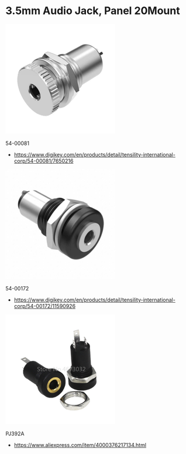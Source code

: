 # 3.5mm Audio Jack, Panel 20Mount

<img src="./MFG_54-00081_front.jpg" width="300px" />

54-00081

- https://www.digikey.com/en/products/detail/tensility-international-corp/54-00081/7650216

<img src="./54-00172.jpg" width="300px" />

54-00172
- https://www.digikey.com/en/products/detail/tensility-international-corp/54-00172/11590926

<img src="./PJ392A.jpg" width="300px" />

PJ392A

- https://www.aliexpress.com/item/4000376217134.html
